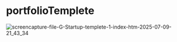 # portfolioTemplete
![screencapture-file-G-Startup-templete-1-index-htm-2025-07-09-21_43_34](https://github.com/user-attachments/assets/b2c93add-8e5b-450e-b381-749f90da6397)
